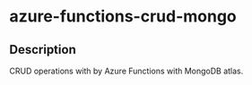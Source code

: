 # azure-functions-crud-mongo
## Description
CRUD operations with by Azure Functions with MongoDB atlas.





